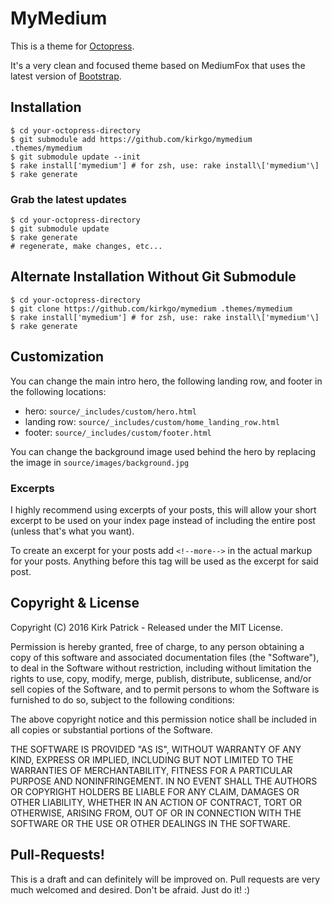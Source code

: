 # MyMedium #

This is a theme for [Octopress](http://Octopress.org). 

It's a very clean and focused theme based on MediumFox that uses the latest version of [Bootstrap](http://getbootstrap.com/).

## Installation ##

````
$ cd your-octopress-directory
$ git submodule add https://github.com/kirkgo/mymedium .themes/mymedium
$ git submodule update --init
$ rake install['mymedium'] # for zsh, use: rake install\['mymedium'\] 
$ rake generate
````

### Grab the latest updates ###

````
$ cd your-octopress-directory
$ git submodule update
$ rake generate
# regenerate, make changes, etc...
````

## Alternate Installation Without Git Submodule ##
````
$ cd your-octopress-directory
$ git clone https://github.com/kirkgo/mymedium .themes/mymedium
$ rake install['mymedium'] # for zsh, use: rake install\['mymedium'\]
$ rake generate
````

## Customization ##
You can change the main intro hero, the following landing row, and footer in the following locations:  

* hero: `source/_includes/custom/hero.html`  
* landing row: `source/_includes/custom/home_landing_row.html`  
* footer: `source/_includes/custom/footer.html`  

You can change the background image used behind the hero by replacing the image in `source/images/background.jpg`

### Excerpts ###

I highly recommend using excerpts of your posts, this will allow your short excerpt to be used on your index page instead of including the entire post (unless that's what you want).  

To create an excerpt for your posts add `<!--more-->` in the actual markup for your posts. Anything before this tag will be used as the excerpt for said post.

## Copyright & License ##

Copyright (C) 2016 Kirk Patrick - Released under the MIT License.

Permission is hereby granted, free of charge, to any person obtaining a copy of this software and associated documentation files (the "Software"), to deal in the Software without restriction, including without limitation the rights to use, copy, modify, merge, publish, distribute, sublicense, and/or sell copies of the Software, and to permit persons to whom the Software is furnished to do so, subject to the following conditions:

The above copyright notice and this permission notice shall be included in all copies or substantial portions of the Software.

THE SOFTWARE IS PROVIDED "AS IS", WITHOUT WARRANTY OF ANY KIND, EXPRESS OR IMPLIED, INCLUDING BUT NOT LIMITED TO THE WARRANTIES OF MERCHANTABILITY, FITNESS FOR A PARTICULAR PURPOSE AND
NONINFRINGEMENT. IN NO EVENT SHALL THE AUTHORS OR COPYRIGHT HOLDERS BE LIABLE FOR ANY CLAIM, DAMAGES OR OTHER LIABILITY, WHETHER IN AN ACTION OF CONTRACT, TORT OR OTHERWISE, ARISING FROM, OUT OF OR IN CONNECTION WITH THE SOFTWARE OR THE USE OR OTHER DEALINGS IN THE SOFTWARE.
## Pull-Requests! ##

This is a draft and can definitely will be improved on. Pull requests are very much welcomed and desired. Don't be afraid. Just do it! :)
